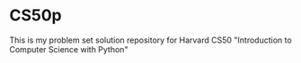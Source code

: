 # CS50p
This is my problem set solution repository for Harvard CS50 "Introduction to Computer Science with Python" 
